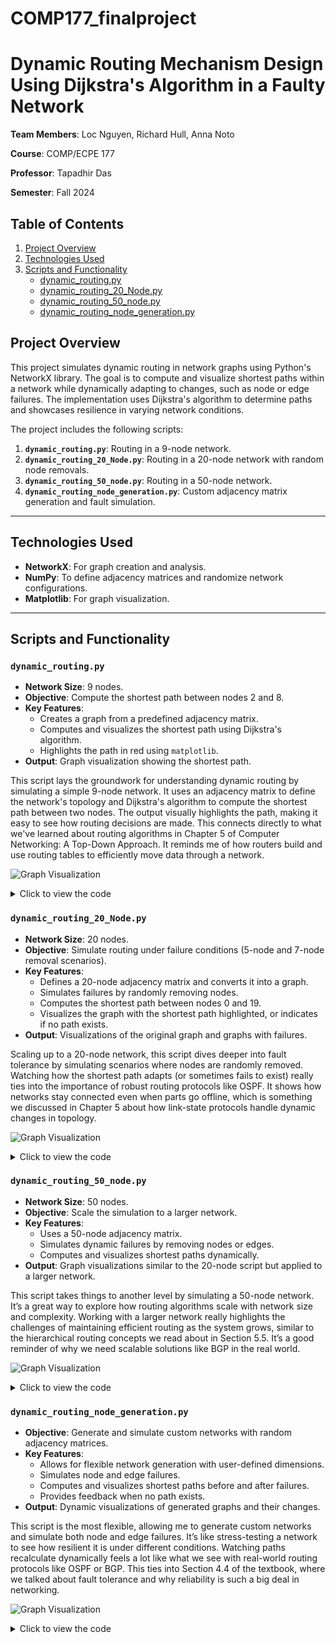 # COMP177_finalproject

# Dynamic Routing Mechanism Design Using Dijkstra's Algorithm in a Faulty Network


**Team Members**: Loc Nguyen, Richard Hull, Anna Noto

**Course**: COMP/ECPE 177 

**Professor**: Tapadhir Das

**Semester**: Fall 2024


## Table of Contents
1. [Project Overview](#project-overview)
2. [Technologies Used](#technologies-used)
3. [Scripts and Functionality](#scripts-and-functionality)
    - [dynamic_routing.py](#dynamic_routingpy)
    - [dynamic_routing_20_Node.py](#dynamic_routing_20_nodepy)
    - [dynamic_routing_50_node.py](#dynamic_routing_50_nodepy)
    - [dynamic_routing_node_generation.py](#dynamic_routing_node_generationpy)


## Project Overview
This project simulates dynamic routing in network graphs using Python's NetworkX library. The goal is to compute and visualize shortest paths within a network while dynamically adapting to changes, such as node or edge failures. The implementation uses Dijkstra's algorithm to determine paths and showcases resilience in varying network conditions.

The project includes the following scripts:
1. **`dynamic_routing.py`**: Routing in a 9-node network.
2. **`dynamic_routing_20_Node.py`**: Routing in a 20-node network with random node removals.
3. **`dynamic_routing_50_node.py`**: Routing in a 50-node network.
4. **`dynamic_routing_node_generation.py`**: Custom adjacency matrix generation and fault simulation.

---

## Technologies Used
- **NetworkX**: For graph creation and analysis.
- **NumPy**: To define adjacency matrices and randomize network configurations.
- **Matplotlib**: For graph visualization.

---

## Scripts and Functionality

### `dynamic_routing.py`
- **Network Size**: 9 nodes.
- **Objective**: Compute the shortest path between nodes 2 and 8.
- **Key Features**:
  - Creates a graph from a predefined adjacency matrix.
  - Computes and visualizes the shortest path using Dijkstra's algorithm.
  - Highlights the path in red using `matplotlib`.
- **Output**: Graph visualization showing the shortest path.

This script lays the groundwork for understanding dynamic routing by simulating a simple 9-node network. It uses an adjacency matrix to define the network's topology and Dijkstra's algorithm to compute the shortest path between two nodes. The output visually highlights the path, making it easy to see how routing decisions are made. This connects directly to what we've learned about routing algorithms in Chapter 5 of Computer Networking: A Top-Down Approach. It reminds me of how routers build and use routing tables to efficiently move data through a network.

![Graph Visualization](/images/dynamic_routing.png)

<details>
      <summary>Click to view the code</summary>
    
    ```python
    import numpy as np
    import matplotlib.pyplot as plt
    import networkx as nx
    
    # Adjacency matrix for a simple 9-node network
    nparr = np.array([[0, 1, 1, 0, 0, 0, 0, 0, 0],
                      [1, 0, 0, 1, 0, 1, 0, 0, 0],
                      [1, 0, 0, 1, 0, 0, 0, 0, 0],
                      [0, 1, 1, 0, 1, 0, 1, 0, 0],
                      [0, 0, 0, 1, 0, 1, 0, 1, 1],
                      [0, 1, 0, 0, 1, 0, 0, 0, 1],
                      [0, 0, 0, 1, 0, 0, 0, 1, 0],
                      [0, 0, 0, 0, 1, 0, 1, 0, 1],
                      [0, 0, 0, 0, 1, 1, 0, 1, 0]])
    
    # Create the graph from the adjacency matrix
    graph = nx.from_numpy_array(nparr)
    
    # Compute the shortest path using Dijkstra's algorithm
    shortest_path = nx.dijkstra_path(graph, 2, 8)
    
    # Create an edge list for the shortest path
    shortest_path_edges = list(zip(shortest_path[:-1], shortest_path[1:]))
    
    # Set edge colors: red for the shortest path, blue for others
    edge_colors = ['r' if edge in shortest_path_edges or (edge[1], edge[0]) in shortest_path_edges else 'b' for edge in graph.edges]
    
    # Draw the graph with labels and edge colors
    nx.draw(graph, pos=nx.spring_layout(graph), with_labels=True, edge_color=edge_colors, node_color='lightblue', node_size=500, font_size=10)
    
    # Show the plot
    plt.show()
    ```
</details>


### `dynamic_routing_20_Node.py`
- **Network Size**: 20 nodes.
- **Objective**: Simulate routing under failure conditions (5-node and 7-node removal scenarios).
- **Key Features**:
  - Defines a 20-node adjacency matrix and converts it into a graph.
  - Simulates failures by randomly removing nodes.
  - Computes the shortest path between nodes 0 and 19.
  - Visualizes the graph with the shortest path highlighted, or indicates if no path exists.
- **Output**: Visualizations of the original graph and graphs with failures.

Scaling up to a 20-node network, this script dives deeper into fault tolerance by simulating scenarios where nodes are randomly removed. Watching how the shortest path adapts (or sometimes fails to exist) really ties into the importance of robust routing protocols like OSPF. It shows how networks stay connected even when parts go offline, which is something we discussed in Chapter 5 about how link-state protocols handle dynamic changes in topology.

![Graph Visualization](/images/dynamic_routing_20_Node.png)

<details> 
      <summary>Click to view the code</summary>
    
    ```python
    import numpy as np
    import matplotlib.pyplot as plt
    import networkx as nx
    import random
    
    # Adjacency matrix for a 20-node network
    nparr = np.random.randint(0, 2, (20, 20))
    np.fill_diagonal(nparr, 0)
    
    # Create the graph
    graph = nx.from_numpy_array(nparr)
    
    # Simulate node failures by randomly removing nodes
    nodes_to_remove = random.sample(range(20), 5)
    graph_removed = graph.copy()
    graph_removed.remove_nodes_from(nodes_to_remove)
    
    # Draw the graph with nodes removed
    nx.draw(graph_removed, pos=nx.spring_layout(graph_removed), with_labels=True, node_color='lightblue', node_size=500, font_size=10)
    
    # Show the plot
    plt.title("Graph with 5 Nodes Removed")
    plt.show()
    ```
</details>


### `dynamic_routing_50_node.py`
- **Network Size**: 50 nodes.
- **Objective**: Scale the simulation to a larger network.
- **Key Features**:
  - Uses a 50-node adjacency matrix.
  - Simulates dynamic failures by removing nodes or edges.
  - Computes and visualizes shortest paths dynamically.
- **Output**: Graph visualizations similar to the 20-node script but applied to a larger network.

This script takes things to another level by simulating a 50-node network. It’s a great way to explore how routing algorithms scale with network size and complexity. Working with a larger network really highlights the challenges of maintaining efficient routing as the system grows, similar to the hierarchical routing concepts we read about in Section 5.5. It’s a good reminder of why we need scalable solutions like BGP in the real world.


![Graph Visualization](/images/dynamic_routing_50_node.png)

<details> 
      <summary>Click to view the code</summary>
   
    ```python
    import numpy as np
    import matplotlib.pyplot as plt
    import networkx as nx
    
    # Generate a random 50-node adjacency matrix
    nparr = np.random.randint(0, 2, (50, 50))
    np.fill_diagonal(nparr, 0)
    
    # Create the graph
    graph = nx.from_numpy_array(nparr)
    
    # Draw the graph
    nx.draw(graph, pos=nx.spring_layout(graph), with_labels=True, node_color='lightblue', node_size=500, font_size=8)
    
    # Show the plot
    plt.title("50-Node Network")
    plt.show()
    ```
</details>



### `dynamic_routing_node_generation.py`
- **Objective**: Generate and simulate custom networks with random adjacency matrices.
- **Key Features**:
  - Allows for flexible network generation with user-defined dimensions.
  - Simulates node and edge failures.
  - Computes and visualizes shortest paths before and after failures.
  - Provides feedback when no path exists.
- **Output**: Dynamic visualizations of generated graphs and their changes.

This script is the most flexible, allowing me to generate custom networks and simulate both node and edge failures. It’s like stress-testing a network to see how resilient it is under different conditions. Watching paths recalculate dynamically feels a lot like what we see with real-world routing protocols like OSPF or BGP. This ties into Section 4.4 of the textbook, where we talked about fault tolerance and why reliability is such a big deal in networking.


![Graph Visualization](/images/dynamic_routing_node_generation.png)

<details> 
      <summary>Click to view the code</summary>
   
    ```python
    import numpy as np
    import matplotlib.pyplot as plt
    import networkx as nx
    import random
    
    def generate_matrix(dimension):
        # Generate a random adjacency matrix for a graph
        nparr = np.random.randint(0, 2, (dimension, dimension))
        np.fill_diagonal(nparr, 0)
        return nparr
    
    # Generate a random 9-node network
    nparr = generate_matrix(9)
    
    # Create the graph
    graph = nx.from_numpy_array(nparr)
    
    # Simulate node failures by removing 20% of the nodes
    nodes_to_remove = random.sample(range(9), int(0.2 * 9))
    graph_removed = graph.copy()
    graph_removed.remove_nodes_from(nodes_to_remove)
    
    # Draw the graph with nodes removed
    nx.draw(graph_removed, pos=nx.spring_layout(graph_removed), with_labels=True, node_color='lightblue', node_size=500, font_size=10)
    
    # Show the plot
    plt.title("Graph with 20% Nodes Removed")
    plt.show()
    ```
</details>





